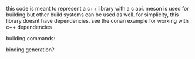 

this code is meant to represent a c++ library with a c api. meson is used for building but other build systems can be used as well. for simplicity, this library doesnt have dependencies. see the conan example for working with c++ dependencies

building commands:

binding generation?